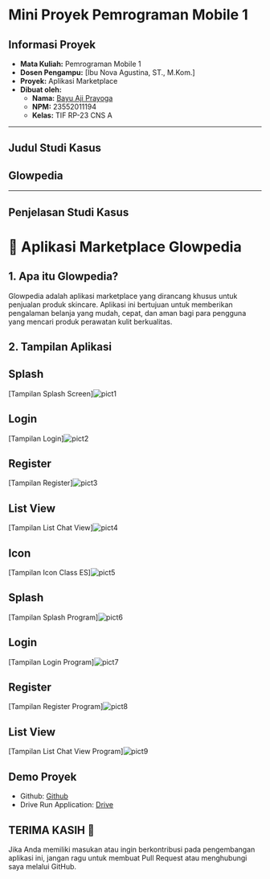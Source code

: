 # Mini Proyek Pemrograman Mobile 1

## Informasi Proyek

- **Mata Kuliah:** Pemrograman Mobile 1  
- **Dosen Pengampu:** [Ibu Nova Agustina, ST., M.Kom.]  
- **Proyek:** Aplikasi Marketplace  
- **Dibuat oleh:**  
  - **Nama:** [Bayu Aji Prayoga](https://github.com/BayuAjiPrayoga)  
  - **NPM:** 23552011194  
  - **Kelas:** TIF RP-23 CNS A  

---

## Judul Studi Kasus

## Glowpedia  

---

## Penjelasan Studi Kasus

<h1>📌 Aplikasi Marketplace Glowpedia</h1>

  <div class="section">
    <h2>1. Apa itu Glowpedia?</h2>
    <p>
      Glowpedia adalah aplikasi marketplace yang dirancang khusus untuk penjualan produk skincare. Aplikasi ini bertujuan untuk memberikan pengalaman belanja yang mudah, cepat, dan aman bagi para pengguna yang mencari produk perawatan kulit berkualitas.
    </p>
  </div>
<h2>2. Tampilan Aplikasi</h2>

## Splash
[Tampilan Splash Screen]![pict1](https://github.com/BayuAjiPrayoga/UTS-PM-1-Bayu-Aji-Prayoga-23552011194/blob/master/SS1.jpg)


## Login
[Tampilan Login]![pict2](https://github.com/BayuAjiPrayoga/UTS-PM-1-Bayu-Aji-Prayoga-23552011194/blob/master/SS2.jpg)


## Register
[Tampilan Register]![pict3](https://github.com/BayuAjiPrayoga/UTS-PM-1-Bayu-Aji-Prayoga-23552011194/blob/master/SS3.jpg)


## List View
[Tampilan List Chat View]![pict4](https://github.com/BayuAjiPrayoga/UTS-PM-1-Bayu-Aji-Prayoga-23552011194/blob/master/SS4.jpg)


## Icon
[Tampilan Icon Class ES]![pict5](https://github.com/BayuAjiPrayoga/UTS-PM-1-Bayu-Aji-Prayoga-23552011194/blob/master/SS5.jpg)


## Splash
[Tampilan Splash Program]![pict6](https://github.com/BayuAjiPrayoga/UTS-PM-1-Bayu-Aji-Prayoga-23552011194/blob/master/SS%20(1).png)

## Login
[Tampilan Login Program]![pict7](https://github.com/BayuAjiPrayoga/UTS-PM-1-Bayu-Aji-Prayoga-23552011194/blob/master/SS%20(2).png)

## Register
[Tampilan Register Program]![pict8](https://github.com/BayuAjiPrayoga/UTS-PM-1-Bayu-Aji-Prayoga-23552011194/blob/master/SS%20(3).png)

## List View
[Tampilan List Chat View Program]![pict9](https://github.com/BayuAjiPrayoga/UTS-PM-1-Bayu-Aji-Prayoga-23552011194/blob/master/SS%20(4).png)


## Demo Proyek
<ul>
  <li>Github: <a href="https://github.com/BayuAjiPrayoga/UTS-PM-1-Bayu-Aji-Prayoga-23552011194">Github</a></li>
  <li>Drive Run Application: <a href="https://drive.google.com/file/d/1HQLb640wnfTbfWQwbo6X7PYrEQFROJzT/view?usp=drivesdk">Drive</a></li>
</ul>

## TERIMA KASIH 🙏
Jika Anda memiliki masukan atau ingin berkontribusi pada pengembangan aplikasi ini, jangan ragu untuk membuat Pull Request atau menghubungi saya melalui GitHub.

